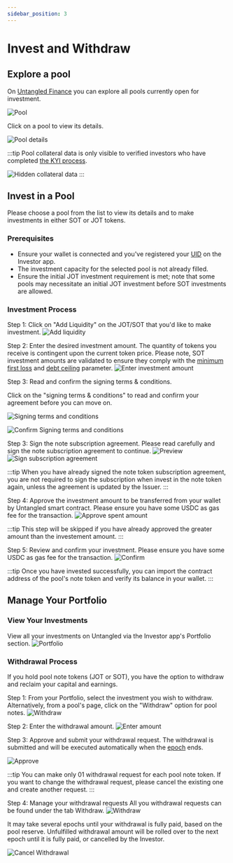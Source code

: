 ```yaml
---
sidebar_position: 3
---
```


# Invest and Withdraw
## Explore a pool

On [Untangled Finance](https://untangled.finance) you can explore all pools currently open for investment.

![Pool](../img/invest/pool-list.png)

Click on a pool to view its details.

![Pool details](../img/invest/pool-details.png)

:::tip
Pool collateral data is only visible to verified investors who have completed [the KYI process](./verification-process#our-kyc-process).

![Hidden collateral data](../img/invest/collateral-hidden.png)
:::



## Invest in a Pool

Please choose a pool from the list to view its details and to make investments in either SOT or JOT tokens.

### Prerequisites

- Ensure your wallet is connected and you've registered your [UID](./verification-process#unique-identity) on the Investor app.
- The investment capacity for the selected pool is not already filled.
- Ensure the initial JOT investment requirement is met; note that some pools may necessitate an initial JOT investment before SOT investments are allowed.

### Investment Process

Step 1: Click on "Add Liquidity" on the JOT/SOT that you'd like to make investment.
![Add liquidity](../img/invest/add-liquid.png)

Step 2: Enter the desired investment amount. 
The quantity of tokens you receive is contingent upon the current token price. 
Please note, SOT investment amounts are validated to ensure they comply with the [minimum first loss](../securitization-on-blockchain#minimum-first-loss) and [debt ceiling](../securitization-on-blockchain#debt-ceiling) parameter.
![Enter investment amount](../img/invest/enter-investment-amount.png)

Step 3: Read and confirm the signing terms & conditions.

Click on the "signing terms & conditions" to read and confirm your agreement before you can move on.

![Signing terms and conditions](../img/invest/signing-terms-and-conditions.png)

![Confirm Signing terms and conditions](../img/invest/signing-terms-and-conditions-full.png)


Step 3: Sign the note subscription agreement.
Please read carefully and sign the note subscription agreement to continue.
![Preview](../img/invest/preview-1.png)
![Sign subscription agreement](../img/invest/sign-subscription-agreement.png)

:::tip
When you have already signed the note token subscription agreement, you are not required to sign the subscription when invest in the note token again, unless the agreement is updated by the Issuer.
:::

Step 4: Approve the investment amount to be transferred from your wallet by Untangled smart contract.
Please ensure you have some USDC as gas fee for the transaction.
![Approve spent amount](../img/invest/preview-2.png)

:::tip
This step will be skipped if you have already approved the greater amount than the investement amount.
:::

Step 5: Review and confirm your investment.
Please ensure you have some USDC as gas fee for the transaction.
![Confirm](../img/invest/confirm-investment.png)

:::tip
Once you have invested successfully, you can import the contract address of the pool's note token and verify its balance in your wallet.
:::

## Manage Your Portfolio

### View Your Investments
View all your investments on Untangled via the Investor app's Portfolio section.
![Portfolio](../img/invest/portfolio.png)

### Withdrawal Process
If you hold pool note tokens (JOT or SOT), you have the option to withdraw and reclaim your capital and earnings.


Step 1: From your Portfolio, select the investment you wish to withdraw. Alternatively, from a pool's page, click on the "Withdraw" option for pool notes.
![Withdraw](../img/invest/withdrawal-trigger-1.png)

Step 2: Enter the withdrawal amount.
![Enter amount](../img/invest/enter-withdrawal-amount.png)

Step 3: Approve and submit your withdrawal request.
The withdrawal is submitted and will be executed automatically when the [epoch](../securitization-on-blockchain#epoch) ends.

![Approve](../img/invest/approve-withdrawal.png)

:::tip
You can make only 01 withdrawal request for each pool note token.
If you want to change the withdrawal request, please cancel the existing one and create another request.
:::

Step 4: Manage your withdrawal requests
All you withdrawal requests can be found under the tab Withdraw.
![Withdraw](../img/invest/withdraw-list.png)

It may take several epochs until your withdrawal is fully paid, based on the pool reserve.
Unfulfilled withdrawal amount will be rolled over to the next epoch until it is fully paid, or cancelled by the Investor.

![Cancel Withdrawal](../img/invest/cancel-withdrawal.png)
